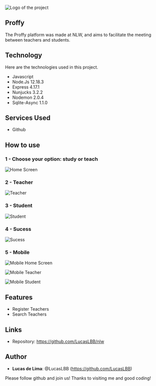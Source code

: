 ![Logo of the project](https://github.com/LucasLBB/nlw/blob/master/public/readme_images/logo.png)
 
## Proffy
 
The Proffy platform was made at NLW,
and aims to facilitate the meeting between
teachers and students.
 
 
## Technology 
 
Here are the technologies used in this project.
 
* Javascript
* Node.Js 12.18.3
* Express 4.17.1
* Nunjucks 3.2.2
* Nodemon 2.0.4
* Sqlite-Async 1.1.0

 
 
## Services Used
 
* Github
 
## How to use
 
### 1 - Choose your option: study or teach
![Home Screen](https://github.com/LucasLBB/nlw/blob/master/public/readme_images/principal.PNG)
 

### 2 - Teacher
![Teacher](https://github.com/LucasLBB/nlw/blob/master/public/readme_images/proffys.PNG)


### 3 - Student
![Student](https://github.com/LucasLBB/nlw/blob/master/public/readme_images/estudar.PNG) 


### 4 - Sucess

![Sucess](https://github.com/LucasLBB/nlw/blob/master/public/readme_images/sucess.PNG)


### 5 - Mobile
![Mobile Home Screen](https://github.com/LucasLBB/nlw/blob/master/public/readme_images/principalMobile.PNG)

![Mobile Teacher](https://github.com/LucasLBB/nlw/blob/master/public/readme_images/proffysMobile.PNG)

![Mobile Student](https://github.com/LucasLBB/nlw/blob/master/public/readme_images/estudarMobile.PNG)


## Features
 
   - Register Teachers
   - Search Teachers
 
## Links
 
  - Repository: https://github.com/LucasLBB/nlw

 
## Author
 
* **Lucas de Lima**: @LucasLBB (https://github.com/LucasLBB)
 
 
Please follow github and join us!
Thanks to visiting me and good coding!
